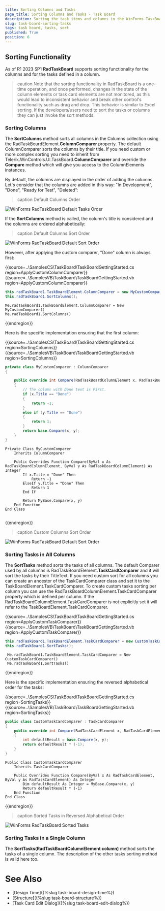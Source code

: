```yaml
---
title: Sorting Columns and Tasks
page_title: Sorting Columns and Tasks - Task Board
description: Sorting the task items and columns in the WinForms TaskBoard (Kanban) control.
slug: task-board-sorting-tasks
tags: task board, tasks, sort
published: True
position: 6  
---
```


## Sorting Functionality

As of R1 2023 SP1 **RadTaskBoard** supports sorting functionality for the columns and for the tasks defined in a column. 

>caution Note that the sorting functionality in RadTaskBoard is a one-time operation, and once performed, changes in the state of the column elements or task card elements are not monitored, as this would lead to inconsistent behavior and break other control's functionality such as drag and drop. This behavior is similar to Excel sorting. If the developers/users need to sort the tasks or columns they can just invoke the sort methods. 

### Sorting Columns

The **SortColumns** method sorts all columns in the Columns collection using the RadTaskBourdElement.**ColumnComparer** property. The default ColumnComparer sorts the columns by their title. If you need custom or more complex sorting you need to inherit from Telerik.WinControls.UI.TaskBoard.**ColumnComparer** and override the **Compare** method which will give you access to the ColumnElements instances.

By default, the columns are displayed in the order of adding the columns. Let's consider that the columns are added in this way: "In Development", "Done", "Ready for Test", "Deleted":

>caption Default Columns Order

![WinForms RadTaskBoard Default Tasks Order](images/task-board-sorting-tasks001.png)

If the **SortColumns** method is called, the column's title is considered and the columns are ordered alphabetically:

>caption Default Columns Sort Order

![WinForms RadTaskBoard Default Sort Order](images/task-board-sorting-tasks002.png)

However, after applying the custom comparer, "Done" column is always first:

{{source=..\SamplesCS\TaskBoard\TaskBoardGettingStarted.cs region=ApplyCustomColumnComparer}} 
{{source=..\SamplesVB\TaskBoard\TaskBoardGettingStarted.vb region=ApplyCustomColumnComparer}} 

````C#
this.radTaskBoard1.TaskBoardElement.ColumnComparer = new MyCustomComparer();
this.radTaskBoard1.SortColumns();

````
````VB.NET
Me.radTaskBoard1.TaskBoardElement.ColumnComparer = New MyCustomComparer()
Me.radTaskBoard1.SortColumns()

````

{{endregion}}  

Here is the specific implementation ensuring that the first column:

{{source=..\SamplesCS\TaskBoard\TaskBoardGettingStarted.cs region=SortingColumns}} 
{{source=..\SamplesVB\TaskBoard\TaskBoardGettingStarted.vb region=SortingColumns}} 

````C#
private class MyCustomComparer : ColumnComparer
{

    public override int Compare(RadTaskBoardColumnElement x, RadTaskBoardColumnElement y)
    {
        // The column with Done text is First.
        if (x.Title == "Done")
        {
            return -1;
        }
        else if (y.Title == "Done")
        {
            return 1;
        }
        return base.Compare(x, y);
    }
}

````
````VB.NET
Private Class MyCustomComparer
    Inherits ColumnComparer

    Public Overrides Function Compare(ByVal x As RadTaskBoardColumnElement, ByVal y As RadTaskBoardColumnElement) As Integer
        If x.Title = "Done" Then
            Return -1
        ElseIf y.Title = "Done" Then
            Return 1
        End If

        Return MyBase.Compare(x, y)
    End Function
End Class


````

{{endregion}}  

>caption Custom Columns Sort Order

![WinForms RadTaskBoard Default Sort Order](images/task-board-sorting-tasks003.png)

### Sorting Tasks in All Columns

The **SortTasks** method sorts the tasks of all columns. The default Comparer used by all columns is RadTaskBoardElement.**TaskCardComparer** and it will sort the tasks by their TitleText. If you need custom sort for all columns you can create an ancestor of the TaskCardComparer class and set it to the TaskBoardElement.TaskCardComparer. To create custom tasks sorting per column you can use the RadTaskBoardColumnElement.TaskCardComparer property which is defined per column. If the RadTaskBoardColumnElement.TaskCardComparer is not explicitly set it will refer to the TaskBoardElement.TaskCardComparer.


{{source=..\SamplesCS\TaskBoard\TaskBoardGettingStarted.cs region=ApplyCustomTaskComparer}} 
{{source=..\SamplesVB\TaskBoard\TaskBoardGettingStarted.vb region=ApplyCustomTaskComparer}} 

````C#
this.radTaskBoard1.TaskBoardElement.TaskCardComparer = new CustomTaskCardComparer();
this.radTaskBoard1.SortTasks();

````
````VB.NET
 Me.radTaskBoard1.TaskBoardElement.TaskCardComparer = New CustomTaskCardComparer()
 Me.radTaskBoard1.SortTasks()

````

{{endregion}}  

Here is the specific implementation ensuring the reversed alphabetical order for the tasks:

{{source=..\SamplesCS\TaskBoard\TaskBoardGettingStarted.cs region=SortingTasks}} 
{{source=..\SamplesVB\TaskBoard\TaskBoardGettingStarted.vb region=SortingTasks}} 

````C#
public class CustomTaskCardComparer : TaskCardComparer
{
    public override int Compare(RadTaskCardElement x, RadTaskCardElement y)
    {
        int defaultResult = base.Compare(x, y);
        return defaultResult * (-1);
    }
}

````
````VB.NET
Public Class CustomTaskCardComparer
    Inherits TaskCardComparer

    Public Overrides Function Compare(ByVal x As RadTaskCardElement, ByVal y As RadTaskCardElement) As Integer
        Dim defaultResult As Integer = MyBase.Compare(x, y)
        Return defaultResult * (-1)
    End Function
End Class

````

{{endregion}}  

>caption Sorted Tasks in Reversed Alphabetical Order

![WinForms RadTaskBoard Sorted Tasks](images/task-board-sorting-tasks004.png)


### Sorting Tasks in a Single Column

The **SortTasks(RadTaskBoardColumnElement column)** method sorts the tasks of a single column. The description of the other tasks sorting method is valid here too.

# See Also

* [Design Time]({%slug task-board-design-time%})
* [Structure]({%slug task-board-structure%})
* [Task Card Edit Dialog]({%slug task-board-edit-dialog%})
 
        
